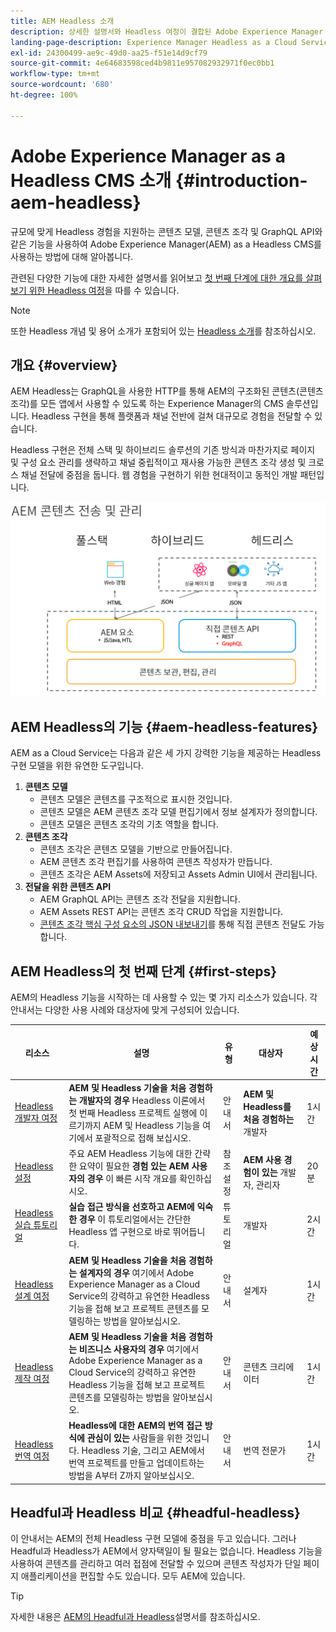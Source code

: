 ```yaml
---
title: AEM Headless 소개
description: 상세한 설명서와 Headless 여정이 결합된 Adobe Experience Manager (AEM) as a Headless CMS에 대해 알아봅니다. 콘텐츠 모델, 콘텐츠 조각, GraphQL API와 같은 기능을 사용하여 Headless 경험을 제공하는 방법을 알아봅니다.
landing-page-description: Experience Manager Headless as a Cloud Service를 사용하고 관리하는 방법을 이해합니다.
exl-id: 24300499-ae9c-49d0-aa25-f51e14d9cf79
source-git-commit: 4e64683598ced4b9811e957082932971f0ec0bb1
workflow-type: tm+mt
source-wordcount: '680'
ht-degree: 100%

---
```



# Adobe Experience Manager as a Headless CMS 소개 {#introduction-aem-headless}

규모에 맞게 Headless 경험을 지원하는 콘텐츠 모델, 콘텐츠 조각 및 GraphQL API와 같은 기능을 사용하여 Adobe Experience Manager(AEM) as a Headless CMS를 사용하는 방법에 대해 알아봅니다.

관련된 다양한 기능에 대한 자세한 설명서를 읽어보고 [첫 번째 단계에 대한 개요를 살펴보기 위한 Headless 여정](#first-steps)을 따를 수 있습니다.

>[!NOTE]
>
>또한 Headless 개념 및 용어 소개가 포함되어 있는 [Headless 소개](/help/headless/what-is-headless.md)를 참조하십시오.

## 개요 {#overview}

AEM Headless는 GraphQL을 사용한 HTTP를 통해 AEM의 구조화된 콘텐츠(콘텐츠 조각)를 모든 앱에서 사용할 수 있도록 하는 Experience Manager의 CMS 솔루션입니다. Headless 구현을 통해 플랫폼과 채널 전반에 걸쳐 대규모로 경험을 전달할 수 있습니다.

Headless 구현은 전체 스택 및 하이브리드 솔루션의 기존 방식과 마찬가지로 페이지 및 구성 요소 관리를 생략하고 채널 중립적이고 재사용 가능한 콘텐츠 조각 생성 및 크로스 채널 전달에 중점을 둡니다. 웹 경험을 구현하기 위한 현대적이고 동적인 개발 패턴입니다.

![AEM 구현 모델](assets/aem-implementation-models.png)

## AEM Headless의 기능 {#aem-headless-features}

AEM as a Cloud Service는 다음과 같은 세 가지 강력한 기능을 제공하는 Headless 구현 모델을 위한 유연한 도구입니다.

1. **콘텐츠 모델**
   * 콘텐츠 모델은 콘텐츠를 구조적으로 표시한 것입니다.
   * 콘텐츠 모델은 AEM 콘텐츠 조각 모델 편집기에서 정보 설계자가 정의합니다.
   * 콘텐츠 모델은 콘텐츠 조각의 기초 역할을 합니다.
1. **콘텐츠 조각**
   * 콘텐츠 조각은 콘텐츠 모델을 기반으로 만들어집니다.
   * AEM 콘텐츠 조각 편집기를 사용하여 콘텐츠 작성자가 만듭니다.
   * 콘텐츠 조각은 AEM Assets에 저장되고 Assets Admin UI에서 관리됩니다.
1. **전달을 위한 콘텐츠 API**
   * AEM GraphQL API는 콘텐츠 조각 전달을 지원합니다.
   * AEM Assets REST API는 콘텐츠 조각 CRUD 작업을 지원합니다.
   * [콘텐츠 조각 핵심 구성 요소의 JSON 내보내기](https://experienceleague.adobe.com/docs/experience-manager-core-components/using/components/content-fragment-component.html?lang=ko-KR)를 통해 직접 콘텐츠 전달도 가능합니다.

## AEM Headless의 첫 번째 단계 {#first-steps}

AEM의 Headless 기능을 시작하는 데 사용할 수 있는 몇 가지 리소스가 있습니다. 각 안내서는 다양한 사용 사례와 대상자에 맞게 구성되어 있습니다.

| 리소스 | 설명 | 유형 | 대상자 | 예상 시간 |
|---|---|---|---|---|
| [Headless 개발자 여정](/help/journey-headless/developer/overview.md) | **AEM 및 Headless 기술을 처음 경험하는 개발자의 경우** Headless 이론에서 첫 번째 Headless 프로젝트 실행에 이르기까지 AEM 및 Headless 기능을 여기에서 포괄적으로 접해 보십시오. | 안내서 | **AEM 및 Headless를 처음 경험하는** 개발자 | 1시간 |
| [Headless 설정](/help/headless/setup/introduction.md) | 주요 AEM Headless 기능에 대한 간략한 요약이 필요한 **경험 있는 AEM 사용자의 경우** 이 빠른 시작 개요를 확인하십시오. | 참조 설정 | **AEM 사용 경험이 있는** 개발자, 관리자 | 20분 |
| [Headless 실습 튜토리얼](https://experienceleague.adobe.com/docs/experience-manager-learn/getting-started-with-aem-headless/graphql/multi-step/overview.html?lang=ko-KR) | **실습 접근 방식을 선호하고 AEM에 익숙한 경우** 이 튜토리얼에서는 간단한 Headless 앱 구현으로 바로 뛰어듭니다. | 튜토리얼 | 개발자 | 2시간 |
| [Headless 설계 여정](/help/journey-headless/architect/overview.md) | **AEM 및 Headless 기술을 처음 경험하는 설계자의 경우** 여기에서 Adobe Experience Manager as a Cloud Service의 강력하고 유연한 Headless 기능을 접해 보고 프로젝트 콘텐츠를 모델링하는 방법을 알아보십시오. | 안내서 | 설계자 | 1시간 |
| [Headless 제작 여정](/help/journey-headless/author/overview.md) | **AEM 및 Headless 기술을 처음 경험하는 비즈니스 사용자의 경우** 여기에서 Adobe Experience Manager as a Cloud Service의 강력하고 유연한 Headless 기능을 접해 보고 프로젝트 콘텐츠를 모델링하는 방법을 알아보십시오. | 안내서 | 콘텐츠 크리에이터 | 1시간 |
| [Headless 번역 여정](/help/journey-headless/translation/overview.md) | **Headless에 대한 AEM의 번역 접근 방식에 관심이 있는** 사람들을 위한 것입니다. Headless 기술, 그리고 AEM에서 번역 프로젝트를 만들고 업데이트하는 방법을 A부터 Z까지 알아보십시오. | 안내서 | 번역 전문가 | 1시간 |

## Headful과 Headless 비교 {#headful-headless}

이 안내서는 AEM의 전체 Headless 구현 모델에 중점을 두고 있습니다. 그러나 Headful과 Headless가 AEM에서 양자택일이 될 필요는 없습니다. Headless 기능을 사용하여 콘텐츠를 관리하고 여러 접점에 전달할 수 있으며 콘텐츠 작성자가 단일 페이지 애플리케이션을 편집할 수도 있습니다. 모두 AEM에 있습니다.

>[!TIP]
>
>자세한 내용은 [AEM의 Headful과 Headless](/help/implementing/developing/headful-headless.md)설명서를 참조하십시오.